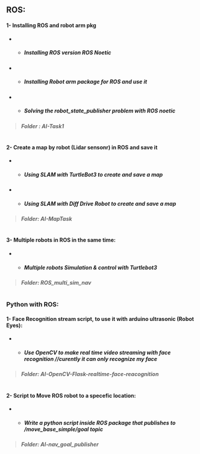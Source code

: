## ROS:
#### 1- Installing ROS and robot arm pkg  
- - ##### Installing ROS version ROS Noetic
- - ##### Installing Robot arm package for ROS and use it
- - ##### Solving the robot_state_publisher problem with ROS noetic
> ##### Folder :  **AI-Task1**

#
#### 2- Create a map by robot (Lidar sensonr) in ROS and save it 
- - ##### Using SLAM with TurtleBot3  to create and save a map 
- - ##### Using SLAM with Diff Drive Robot to create and save a map 
> ##### Folder:  **AI-MapTask**

#
 #### 3- Multiple robots in ROS in the same time:
- - ##### Multiple robots Simulation & control with Turtlebot3
> ##### Folder: **ROS_multi_sim_nav**
#
### Python with ROS:
#### 1- Face Recognition stream script, to use it with arduino ultrasonic (Robot Eyes): 
- - ##### Use OpenCV to make real time video streaming with face recognition  //curently it can only recognize my face 
> ##### Folder:  **AI-OpenCV-Flask-realtime-face-reacognition**
#
#### 2- Script to Move ROS robot to a specefic location: 
- - #####  Write a python script inside ROS package that publishes to /move_base_simple/goal topic
> ##### Folder:  **AI-nav_goal_publisher**

